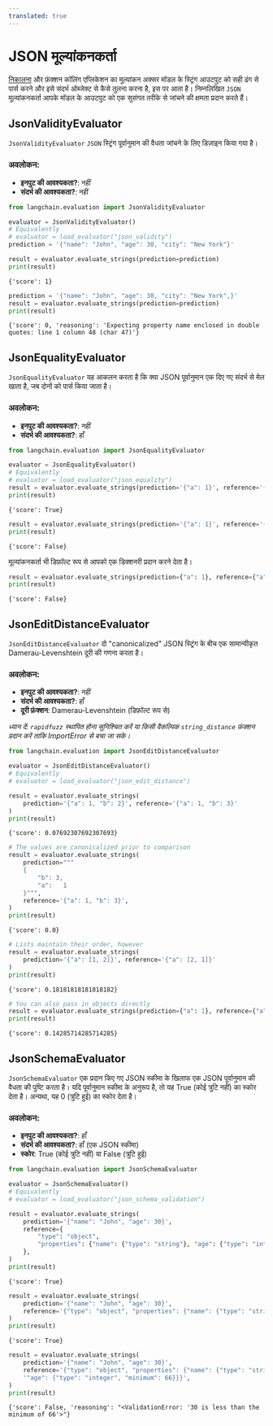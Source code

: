 ```yaml
---
translated: true
---
```


# JSON मूल्यांकनकर्ता

[निकालना](/docs/use_cases/extraction) और फ़ंक्शन कॉलिंग एप्लिकेशन का मूल्यांकन अक्सर मॉडल के स्ट्रिंग आउटपुट को सही ढंग से पार्स करने और इसे संदर्भ ऑब्जेक्ट से कैसे तुलना करना है, इस पर आता है। निम्नलिखित `JSON` मूल्यांकनकर्ता आपके मॉडल के आउटपुट को एक सुसंगत तरीके से जांचने की क्षमता प्रदान करते हैं।

## JsonValidityEvaluator

`JsonValidityEvaluator` `JSON` स्ट्रिंग पूर्वानुमान की वैधता जांचने के लिए डिज़ाइन किया गया है।

### अवलोकन:

- **इनपुट की आवश्यकता?**: नहीं
- **संदर्भ की आवश्यकता?**: नहीं

```python
from langchain.evaluation import JsonValidityEvaluator

evaluator = JsonValidityEvaluator()
# Equivalently
# evaluator = load_evaluator("json_validity")
prediction = '{"name": "John", "age": 30, "city": "New York"}'

result = evaluator.evaluate_strings(prediction=prediction)
print(result)
```

```output
{'score': 1}
```

```python
prediction = '{"name": "John", "age": 30, "city": "New York",}'
result = evaluator.evaluate_strings(prediction=prediction)
print(result)
```

```output
{'score': 0, 'reasoning': 'Expecting property name enclosed in double quotes: line 1 column 48 (char 47)'}
```

## JsonEqualityEvaluator

`JsonEqualityEvaluator` यह आकलन करता है कि क्या JSON पूर्वानुमान एक दिए गए संदर्भ से मेल खाता है, जब दोनों को पार्स किया जाता है।

### अवलोकन:

- **इनपुट की आवश्यकता?**: नहीं
- **संदर्भ की आवश्यकता?**: हाँ

```python
from langchain.evaluation import JsonEqualityEvaluator

evaluator = JsonEqualityEvaluator()
# Equivalently
# evaluator = load_evaluator("json_equality")
result = evaluator.evaluate_strings(prediction='{"a": 1}', reference='{"a": 1}')
print(result)
```

```output
{'score': True}
```

```python
result = evaluator.evaluate_strings(prediction='{"a": 1}', reference='{"a": 2}')
print(result)
```

```output
{'score': False}
```

मूल्यांकनकर्ता भी डिफ़ॉल्ट रूप से आपको एक डिक्शनरी प्रदान करने देता है।

```python
result = evaluator.evaluate_strings(prediction={"a": 1}, reference={"a": 2})
print(result)
```

```output
{'score': False}
```

## JsonEditDistanceEvaluator

`JsonEditDistanceEvaluator` दो "canonicalized" JSON स्ट्रिंग के बीच एक सामान्यीकृत Damerau-Levenshtein दूरी की गणना करता है।

### अवलोकन:

- **इनपुट की आवश्यकता?**: नहीं
- **संदर्भ की आवश्यकता?**: हाँ
- **दूरी फ़ंक्शन**: Damerau-Levenshtein (डिफ़ॉल्ट रूप से)

_ध्यान दें: `rapidfuzz` स्थापित होना सुनिश्चित करें या किसी वैकल्पिक `string_distance` फ़ंक्शन प्रदान करें ताकि ImportError से बचा जा सके।_

```python
from langchain.evaluation import JsonEditDistanceEvaluator

evaluator = JsonEditDistanceEvaluator()
# Equivalently
# evaluator = load_evaluator("json_edit_distance")

result = evaluator.evaluate_strings(
    prediction='{"a": 1, "b": 2}', reference='{"a": 1, "b": 3}'
)
print(result)
```

```output
{'score': 0.07692307692307693}
```

```python
# The values are canonicalized prior to comparison
result = evaluator.evaluate_strings(
    prediction="""
    {
        "b": 3,
        "a":   1
    }""",
    reference='{"a": 1, "b": 3}',
)
print(result)
```

```output
{'score': 0.0}
```

```python
# Lists maintain their order, however
result = evaluator.evaluate_strings(
    prediction='{"a": [1, 2]}', reference='{"a": [2, 1]}'
)
print(result)
```

```output
{'score': 0.18181818181818182}
```

```python
# You can also pass in objects directly
result = evaluator.evaluate_strings(prediction={"a": 1}, reference={"a": 2})
print(result)
```

```output
{'score': 0.14285714285714285}
```

## JsonSchemaEvaluator

`JsonSchemaEvaluator` एक प्रदान किए गए JSON स्कीमा के खिलाफ एक JSON पूर्वानुमान की वैधता की पुष्टि करता है। यदि पूर्वानुमान स्कीमा के अनुरूप है, तो यह True (कोई त्रुटि नहीं) का स्कोर देता है। अन्यथा, यह 0 (त्रुटि हुई) का स्कोर देता है।

### अवलोकन:

- **इनपुट की आवश्यकता?**: हाँ
- **संदर्भ की आवश्यकता?**: हाँ (एक JSON स्कीमा)
- **स्कोर**: True (कोई त्रुटि नहीं) या False (त्रुटि हुई)

```python
from langchain.evaluation import JsonSchemaEvaluator

evaluator = JsonSchemaEvaluator()
# Equivalently
# evaluator = load_evaluator("json_schema_validation")

result = evaluator.evaluate_strings(
    prediction='{"name": "John", "age": 30}',
    reference={
        "type": "object",
        "properties": {"name": {"type": "string"}, "age": {"type": "integer"}},
    },
)
print(result)
```

```output
{'score': True}
```

```python
result = evaluator.evaluate_strings(
    prediction='{"name": "John", "age": 30}',
    reference='{"type": "object", "properties": {"name": {"type": "string"}, "age": {"type": "integer"}}}',
)
print(result)
```

```output
{'score': True}
```

```python
result = evaluator.evaluate_strings(
    prediction='{"name": "John", "age": 30}',
    reference='{"type": "object", "properties": {"name": {"type": "string"},'
    '"age": {"type": "integer", "minimum": 66}}}',
)
print(result)
```

```output
{'score': False, 'reasoning': "<ValidationError: '30 is less than the minimum of 66'>"}
```
